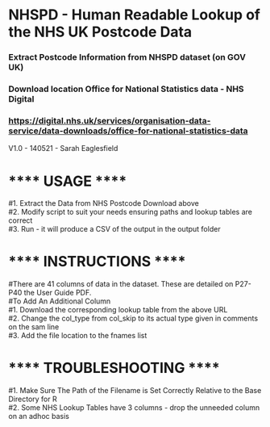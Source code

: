 # NHSPD - Human Readable Lookup of the NHS UK Postcode Data
### Extract Postcode Information from NHSPD dataset (on GOV UK)
### Download location Office for National Statistics data - NHS Digital
### https://digital.nhs.uk/services/organisation-data-service/data-downloads/office-for-national-statistics-data
V1.0 - 140521 - Sarah Eaglesfield

#    ****     USAGE  ****
#1. Extract the Data from NHS Postcode Download above <br>
#2. Modify script to suit your needs ensuring paths and lookup tables are correct <br>
#3. Run - it will produce a CSV of the output in the output folder <br>

#   ****     INSTRUCTIONS  ****
#There are 41 columns of data in the dataset. These are detailed on P27-P40 the User Guide PDF. <br>
#To Add An Additional Column <br>
#1. Download the corresponding lookup table from the above URL<br>
#2. Change the col_type from col_skip to its actual type given in comments on the sam line<br>
#3. Add the file location to the fnames list<br>

#   ****     TROUBLESHOOTING  ****
#1. Make Sure The Path of the Filename is Set Correctly Relative to the Base Directory for R<br>
#2. Some NHS Lookup Tables have 3 columns - drop the unneeded column on an adhoc basis
